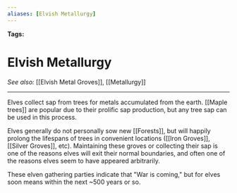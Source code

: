 ```yaml
---
aliases: [Elvish Metallurgy]
---
```


**Tags:** 
# Elvish Metallurgy
*See also:* [[Elvish Metal Groves]], [[Metallurgy]]
___
Elves collect sap from trees for metals accumulated from the earth. [[Maple trees]] are popular due to their prolific sap production, but any tree sap can be used in this process.

Elves generally do not personally sow new [[Forests]], but will happily prolong the lifespans of trees in convenient locations ([[Iron Groves]], [[Silver Groves]], etc). Maintaining these groves or collecting their sap is one of the reasons elves will exit their normal boundaries, and often one of the reasons elves seem to have appeared arbitrarily.

These elven gathering parties indicate that "War is coming," but for elves soon means within the next ~500 years or so.